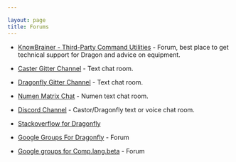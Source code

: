 ```yaml
---

layout: page
title: Forums
---
```

- [KnowBrainer - Third-Party Command Utilities](http://www.knowbrainer.com/forums/forum/categories.cfm?catid=25) - Forum, best place to get technical support for Dragon and advice on equipment.

- [Caster Gitter Channel](https://gitter.im/synkarius/caster?utm_source=badge&utm_medium=badge&utm_campaign=pr-badge&utm_content=badge) - Text chat room.

- [Dragonfly Gitter Channel](https://gitter.im/sphinx-dragonfly/Lobby) - Text chat room.

- [Numen Matrix Chat](https://matrix.to/#/%23numen:matrix.org) - Numen text chat room.

- [Discord Channel](https://discord.gg/9eAAsCJ) - Castor/Dragonfly text or voice chat room.

- [Stackoverflow for Dragonfly](http://stackoverflow.com/questions/tagged/python-dragonfly)

- [Google Groups For Dragonfly](https://groups.google.com/forum/#!forum/dragonflyspeech) - Forum

- [Google groups for Comp.lang.beta](https://groups.google.com/forum/#!forum/comp.lang.beta) - Forum